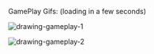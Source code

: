 GamePlay Gifs: (loading in a few seconds)

![drawing-gameplay-1](https://github.com/user-attachments/assets/a5448986-e2cd-4ada-b24b-e1540a745cf2)

![drawing-gameplay-2](https://github.com/user-attachments/assets/74dbd331-b530-456f-b4ee-dfe3e49b7095)
